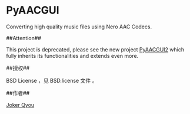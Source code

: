PyAACGUI
========

Converting high quality music files using Nero AAC Codecs.

##Attention##

This project is deprecated, please see the new project [PyAACGUI2](https://github.com/JokerQyou/PyAACGUI2 ) which fully inherits its functionalities and extends even more. 

##授权##

BSD License ，见 BSD.license 文件 。

##作者##

[Joker Qyou](http://mynook.info)
